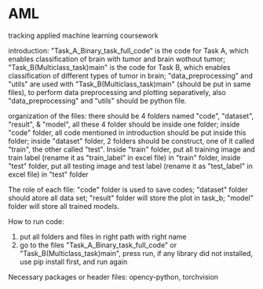 # AML
tracking applied machine learning coursework

introduction:
"Task_A_Binary_task_full_code" is the code for Task A, which enables classification of brain with tumor and brain wothout tumor;
"Task_B(Multiclass_task)main" is the code for Task B, which enables classification of different types of tumor in brain;
"data_preprocessing" and "utils" are used with "Task_B(Multiclass_task)main" (should be put in same files), to perform data preprocessing and plotting separatively, also "data_preprocessing" and "utils" should be python file.

organization of the files:
there should be 4 folders named "code", "dataset", "result", & "model", all these 4 folder should be inside one folder;
inside "code" folder, all code mentioned in introduction should be put inside this folder;
inside "dataset" folder, 2 folders should be construct, one of it called "train", the other called "test". Inside "train" folder, put all training image and train label (rename it as "train_label" in excel file) in "train" folder, inside "test" folder, put all testing image and test label (rename it as "test_label" in excel file) in "test" folder

The role of each file:
"code" folder is used to save codes;
"dataset" folder should atore all data set;
"result" folder will store the plot in task_b;
"model" folder will store all trained models.

How to run code:
1. put all folders and files in right path with right name
2. go to the files "Task_A_Binary_task_full_code" or "Task_B(Multiclass_task)main", press run, if any library did not installed, use pip install first, and run again

Necessary packages or header files:
opency-python, torchvision

